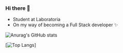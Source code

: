 ### Hi there 👋

<!--
**Alemapyapur/Alemapyapur** is a ✨ _special_ ✨ repository because its `README.md` (this file) appears on your GitHub profile.
-->

* Student at Laboratoria 
* On my way of becoming a Full Stack developer ✨

![Anurag's GitHub stats](https://github-readme-stats.vercel.app/api?username=alemapyapur&show_icons=true&theme=midnight-purple) 

[![Top Langs](https://github-readme-stats.vercel.app/api/top-langs/?username=alemapyapur&layout=compact&show_icons=true&theme=midnight-purple)]



